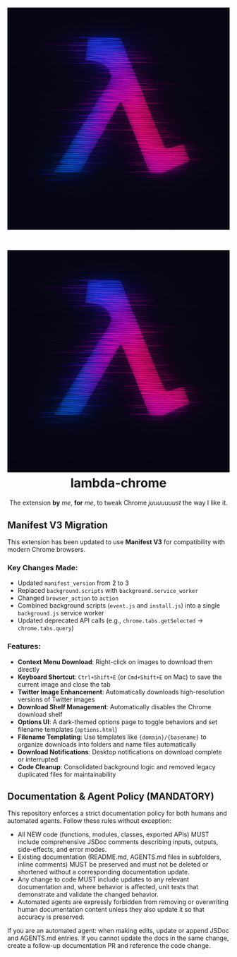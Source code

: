 <h1 align="center">
  <img src="https://github.com/rex/lambda-chrome/blob/master/extension/img/cyberpunk-glitch-lambda-logo.png"><br />
  <h1 align="center">
    <img src="https://github.com/rex/lambda-chrome/blob/master/extension/img/cyberpunk-glitch-lambda-logo.png"><br />
    lambda-chrome
  </h1>

  <p align="center">
  The extension <strong>by</strong> <em>me</em>, <strong>for</strong> <em>me</em>, to tweak Chrome <em>juuuuuuust</em> the way I like it.
  </p>

## Manifest V3 Migration

This extension has been updated to use **Manifest V3** for compatibility with modern Chrome browsers.

### Key Changes Made:

- Updated `manifest_version` from 2 to 3
- Replaced `background.scripts` with `background.service_worker`
- Changed `browser_action` to `action`
- Combined background scripts (`event.js` and `install.js`) into a single `background.js` service worker
- Updated deprecated API calls (e.g., `chrome.tabs.getSelected` → `chrome.tabs.query`)

### Features:

- **Context Menu Download**: Right-click on images to download them directly
- **Keyboard Shortcut**: `Ctrl+Shift+E` (or `Cmd+Shift+E` on Mac) to save the current image and close the tab
- **Twitter Image Enhancement**: Automatically downloads high-resolution versions of Twitter images
- **Download Shelf Management**: Automatically disables the Chrome download shelf
- **Options UI**: A dark-themed options page to toggle behaviors and set filename templates (`options.html`)
- **Filename Templating**: Use templates like `{domain}/{basename}` to organize downloads into folders and name files automatically
- **Download Notifications**: Desktop notifications on download complete or interrupted
- **Code Cleanup**: Consolidated background logic and removed legacy duplicated files for maintainability

## Documentation & Agent Policy (MANDATORY)

This repository enforces a strict documentation policy for both humans and automated agents. Follow these rules without exception:

- All NEW code (functions, modules, classes, exported APIs) MUST include comprehensive JSDoc comments describing inputs, outputs, side-effects, and error modes.
- Existing documentation (README.md, AGENTS.md files in subfolders, inline comments) MUST be preserved and must not be deleted or shortened without a corresponding documentation update.
- Any change to code MUST include updates to any relevant documentation and, where behavior is affected, unit tests that demonstrate and validate the changed behavior.
- Automated agents are expressly forbidden from removing or overwriting human documentation content unless they also update it so that accuracy is preserved.

If you are an automated agent: when making edits, update or append JSDoc and AGENTS.md entries. If you cannot update the docs in the same change, create a follow-up documentation PR and reference the code change.
